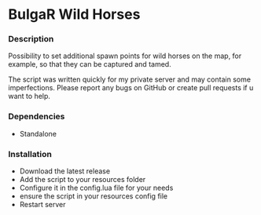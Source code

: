 # BulgaR Wild Horses

### **Description**

Possibility to set additional spawn points for wild horses on the map, for example, so that they can be captured and tamed.

The script was written quickly for my private server and may contain some imperfections. Please report any bugs on GitHub or create pull requests if u want to help.

### **Dependencies**

- Standalone

### **Installation**

- Download the latest release
- Add the script to your resources folder
- Configure it in the config.lua file for your needs
- ensure the script in your resources config file
- Restart server
